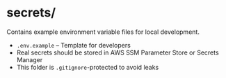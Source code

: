 # secrets/

Contains example environment variable files for local development.

- `.env.example` – Template for developers
- Real secrets should be stored in AWS SSM Parameter Store or Secrets Manager
- This folder is `.gitignore`-protected to avoid leaks

